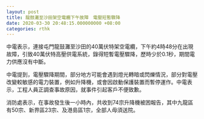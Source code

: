 ```yaml
---
layout: post
title: 龍鼓灘至沙田架空電纜下午故障　電壓短暫驟降
date: 2020-03-30 20:48:15.000000000 +08:00
categories: rthk
---
```


中電表示，連接屯門龍鼓灘至沙田的40萬伏特架空電纜，下午約4時48分在出現故障，引致40萬伏特高壓供電系統，錄得短暫電壓驟降，歷時少於0.1秒，期間電力供應沒有中斷。

中電提到，電壓驟降期間，部分地方可能會遇到燈光轉暗或閃爍情況，部分對電壓改變較敏感的電力裝置，例如升降機，或會因啟動保護裝置而暫停運作。中電表示，工程人員正調查事故原因，就事件引起客戶不便致歉。

消防處表示，在事故發生後一小時內，共收到74宗升降機被困報告，其中九龍區有50宗、新界區23宗、及港島區1宗，全部人毋須送院。
